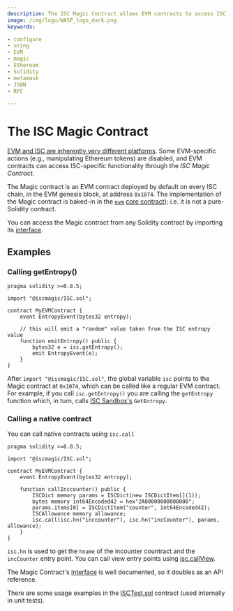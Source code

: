 ```yaml
---
description: The ISC Magic Contract allows EVM contracts to access ISC functionality.
image: /img/logo/WASP_logo_dark.png
keywords:

- configure
- using
- EVM
- magic
- Ethereum
- Solidity
- metamask
- JSON
- RPC

---
```


# The ISC Magic Contract

[EVM and ISC are inherently very different platforms](compatibility.md).
Some EVM-specific actions (e.g., manipulating Ethereum tokens) are disabled, and EVM contracts can access ISC-specific
functionality through the _ISC Magic Contract_.

The Magic contract is an EVM contract deployed by default on every ISC chain, in the EVM genesis block, at
address `0x1074`.
The implementation of the Magic contract is baked-in in
the [`evm`](../core_concepts/core_contracts/evm.md) [core contract](../core_concepts/core_contracts/overview.md));
i.e. it is not a pure-Solidity contract.

You can access the Magic contract from any Solidity contract by importing
its [interface](https://github.com/iotaledger/wasp/blob/develop/packages/vm/core/evm/iscmagic/ISC.sol).

## Examples

### Calling getEntropy()

```solidity
pragma solidity >=0.8.5;

import "@iscmagic/ISC.sol";

contract MyEVMContract {
    event EntropyEvent(bytes32 entropy);

    // this will emit a "random" value taken from the ISC entropy value
    function emitEntropy() public {
        bytes32 e = isc.getEntropy();
        emit EntropyEvent(e);
    }
}
```

After `import "@iscmagic/ISC.sol"`, the global variable `isc` points to the Magic contract at `0x1074`, which can be
called like a regular EVM contract.
For example, if you call `isc.getEntropy()` you are calling the `getEntropy` function which, in turn,
calls [ISC Sandbox's](../core_concepts/sandbox.md) `GetEntropy`.


### Calling a native contract
You can call native contracts using `isc.call`

```solidity
pragma solidity >=0.8.5;

import "@iscmagic/ISC.sol";

contract MyEVMContract {
    event EntropyEvent(bytes32 entropy);

    function callInccounter() public {
        ISCDict memory params = ISCDict(new ISCDictItem[](1));
        bytes memory int64Encoded42 = hex"2A00000000000000";
        params.items[0] = ISCDictItem("counter", int64Encoded42);
        ISCAllowance memory allowance;
        isc.call(isc.hn("inccounter"), isc.hn("incCounter"), params, allowance);
    }
}
```
`isc.hn` is used to get the `hname` of the incounter countract and the `incCounter` entry point. You can call view entry points using [isc.callView](https://github.com/iotaledger/wasp/blob/develop/packages/vm/core/evm/iscmagic/ISC.sol#L67).

The Magic Contract's [interface](https://github.com/iotaledger/wasp/blob/develop/packages/vm/core/evm/iscmagic/ISC.sol)
is well documented, so it doubles as an API reference.

There are some usage examples in
the [ISCTest.sol](https://github.com/iotaledger/wasp/blob/develop/packages/evm/evmtest/ISCTest.sol) contract (used
internally in unit tests).



